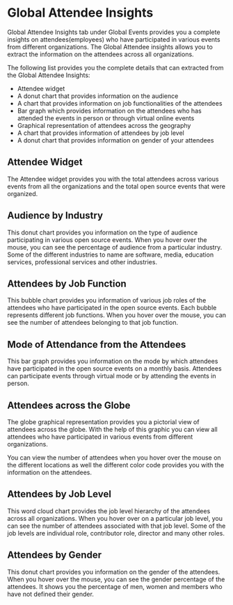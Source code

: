 # Global Attendee Insights

Global Attendee Insights tab under Global Events provides you a complete insights on attendees(employees) who have participated in various events from different organizations. The Global Attendee insights allows you to extract the information on the attendees across all organizations.

The following list provides you the complete details that can extracted from the Global Attendee Insights:

* Attendee widget
* A donut chart that provides information on the audience
* A chart that provides information on job functionalities of the attendees
* Bar graph which provides information on the attendees who has attended the events in person or through virtual online events
* Graphical representation of attendees across the geography
* A chart that provides information of attendees by job level 
* A donut chart that provides information on gender of your attendees 

## Attendee Widget

The Attendee widget provides you with the total attendees across various events from all the organizations and the total open source events that were organized.

## Audience by Industry

This donut chart provides you information on the type of audience participating in various open source events. When you hover over the mouse, you can see the percentage of audience from a particular industry. Some of the different industries to name are software, media, education services, professional services and other industries. 

## Attendees by Job Function 

This bubble chart provides you information of various job roles of the attendees who have participated in the open source events. Each bubble represents different job functions. When you hover over the mouse, you can see the number of attendees belonging to that job function. 

## Mode of Attendance from the Attendees

This bar graph provides you information on the mode by which attendees have  participated in the open source events on a monthly basis. Attendees can participate events through virtual mode or by attending the events in person. 

## Attendees across the Globe 

The globe graphical representation provides you a pictorial view of attendees across the globe. With the help of this graphic you can view all attendees who have participated in various events from different organizations.

You can view the number of attendees when you hover over the mouse on the different locations as well the different color code provides you with the information on the attendees. 

## Attendees by Job Level

This word cloud chart provides the job level hierarchy of the attendees across all organizations. When you hover over on a particular job level, you can see the number of attendees associated with that job level. Some of the job levels are individual role, contributor role, director and many other roles.  

## Attendees by Gender

This donut chart provides you information on the gender of the attendees. When you hover over the mouse, you can see the gender percentage of the attendees. It shows you the percentage of men, women and members who have not defined  their gender. 

##

